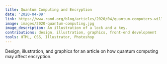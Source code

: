 ```yaml
---
title: Quantum Computing and Encryption
date: '2020-04-09'
link: https://www.rand.org/blog/articles/2020/04/quantum-computers-will-break-the-internet-but-only-if-we-let-them.html
image: images/2020-quantum-computing.jpg
image_description: An illustration of a lock and a key.
contributions: design, illustration, graphics, front-end development
tools: HTML, CSS, Illustrator, Photoshop
---
```


Design, illustration, and graphics for an article on how quantum computing may affect encryption.
